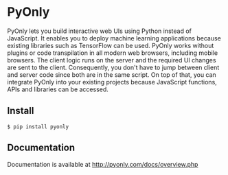 # PyOnly
PyOnly lets you build interactive web UIs using Python instead of JavaScript. It enables you to deploy machine learning applications because existing libraries such as TensorFlow can be used. PyOnly works without plugins or code transpilation in all modern web browsers, including mobile browsers. The client logic runs on the server and the required UI changes are sent to the client. Consequently, you don't have to jump between client and server code since both are in the same script. On top of that, you can integrate PyOnly into your existing projects because JavaScript functions, APIs and libraries can be accessed.

## Install
```
$ pip install pyonly
```

## Documentation
Documentation is available at http://pyonly.com/docs/overview.php
